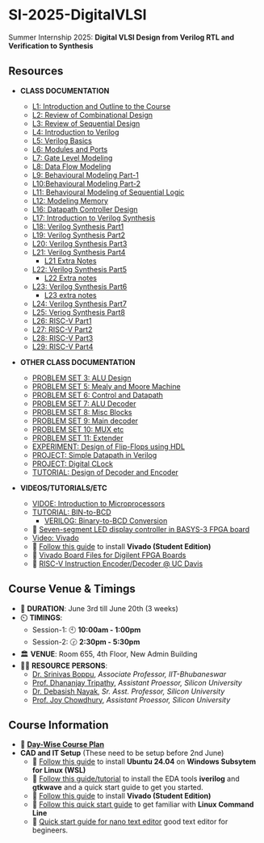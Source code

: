 # SI-2025-DigitalVLSI

Summer Internship 2025: **Digital VLSI Design from Verilog RTL and Verification to  Synthesis**

## Resources

- **CLASS DOCUMENTATION**
  - [L1: Introduction and Outline to the Course](docs/L1_Introduction_Course_Outline.pdf)
  - [L2: Review of Combinational Design](docs/L2_Review_Combinational_Logic_Design.pdf)
  - [L3: Review of Sequential Design](docs/L3_Review_Sequential_Logic_Design.pdf)
  - [L4: Introduction to Verilog](docs/L4_DD_Verilog_Introduction.pdf)
  - [L5: Verilog Basics](docs/L5_Verilog_Basics.pdf)
  - [L6: Modules and Ports](docs/L6_Modules_and_Ports.pdf)
  - [L7: Gate Level Modeling](docs/L7_Gate_Level_Modelling.pdf)
  - [L8: Data Flow Modeling](docs/L8_Data_Flow_Modelling.pdf)
  - [L9: Behavioural Modeling Part-1](docs/L9_Behavioural_Modeling_Part1.pdf)
  - [L10:Behavioural Modeling Part-2](docs/L10_Behavioural_Modeling_Part2.pdf)
  - [L11: Behavioural Modeling of Sequential Logic](docs/L11_Behavioural_Modeling_of_Sequential_Logic.pdf)
  - [L12: Modeling Memory](docs/L12_Modeling_Memory.pdf)
  - [L16: Datapath Controller Design](docs/L16_Datapath_Controller_Design.pdf)
  - [L17: Introduction to Verilog Synthesis](docs/L17_Verilog_Synthesis_Introduction.pdf)
  - [L18: Verilog Synthesis Part1](docs/L18_Verilog_Synthesis_Part1.pdf)
  - [L19: Verilog Synthesis Part2](docs/L19_Verilog_Synthesis_Part2.pdf)
  - [L20: Verilog Synthesis Part3](docs/L20_Verilog_Synthesis_Part3.pdf)
  - [L21: Verilog Synthesis Part4](docs/L21_Verilog_Synthesis_Part4.pdf)
    - [L21 Extra Notes](docs/L21_extra.pdf)
  - [L22: Verilog Synthesis Part5](docs/L22_Verilog_Synthesis_Part5.pdf)
    - [L22 Extra notes](docs/L22.pdf)
  - [L23: Verilog Synthesis Part6](docs/L23_Verilog_Synthesis_Part6.pdf)
    - [L23 extra notes](docs/L23.pdf)
  - [L24: Verilog Synthesis Part7](docs/L24_Verilog_Synthesis_Part7.pdf)
  - [L25: Veriog Synthesis Part8](docs/L25_Veriog_Synthesis_Part8.pdf)
  - [L26: RISC-V Part1](docs/L26_RISC_V_Part1.pdf)
  - [L27: RISC-V Part2](docs/L27_RISC_V_Part2.pdf)
  - [L28: RISC-V Part3](docs/L28_RISC_V_Part3.pdf)
  - [L29: RISC-V Part4](docs/L29_RISC_V_Part4.pdf)

- **OTHER CLASS DOCUMENTATION**
  - [PROBLEM SET 3: ALU Design](docs/problem_set_3.pdf)
  - [PROBLEM SET 5: Mealy and Moore Machine](docs/Problem_set_5.pdf)
  - [PROBLEM SET 6: Control and Datapath](docs/Problem_set_6.pdf)
  - [PROBLEM SET 7: ALU Decoder](docs/problem_set_7.pdf)
  - [PROBLEM SET 8: Misc Blocks](docs/problem_set_8.pdf)
  - [PROBLEM SET 9: Main decoder](docs/problem_set_9.pdf)
  - [PROBLEM SET 10: MUX etc](docs/problem_set_10.pdf)
  - [PROBLEM SET 11: Extender](docs/problem_set_11.pdf)
  - [EXPERIMENT: Design of Flip-Flops using HDL](docs/EXP-8-FF-HDL.pdf)
  - [PROJECT: Simple Datapath in Verilog](docs/Simple_Datapath_Verilog_Project.pdf)
  - [PROJECT: Digital CLock](docs/digital_clock.pdf)
  - [TUTORIAL: Design of Decoder and Encoder](docs/Tutorial_3.pdf)

- **VIDEOS/TUTORIALS/ETC**
  - [VIDOE: Introduction to Microprocessors](https://drive.google.com/file/d/1cMgIecV7CY23TsumYUUDC6kr5Yb_XCqr/view?usp=drive_link)
  - [TUTORIAL: BIN-to-BCD](docs/bin2bcd.pdf) 
    - [VERILOG: Binary-to-BCD Conversion](verilog/bin2bcd)
  - :link: [Seven-segment LED display controller in BASYS-3 FPGA board](https://www.fpga4student.com/2017/09/seven-segment-led-display-controller-basys3-fpga.html)
  - [Video: Vivado](https://drive.google.com/file/d/1pMjK7-NyEzoLno-KRy9zS8QvX6bKpIBx/view?usp=sharing)
  - :link: [Follow this guide](docs/vivado_installation.pdf) to install **Vivado (Student Edition)** 
  - :link: [Vivado Board Files for Digilent FPGA Boards](vivado/vivado-boards-master)
  - :link: [RISC-V Instruction Encoder/Decoder @ UC Davis](https://luplab.gitlab.io/rvcodecjs/)

## Course Venue & Timings

- 📆 **DURATION**: June 3rd till June 20th (3 weeks)
- ⏲️ **TIMINGS**:
  - Session-1: 🕙 **10:00am - 1:00pm**
  - Session-2: 🕝 **2:30pm - 5:30pm**
- 🏛️ **VENUE**: Room 655, 4th Floor, New Admin Building
- 👨‍🏫 **RESOURCE PERSONS**:
  - [Dr. Srinivas Boppu](https://secs.iitbbs.ac.in/index.php/sboppu/), _Associate Professor, IIT-Bhubaneswar_
  - [Prof. Dhananjay Tripathy](https://silicon.ac.in/wp-content/uploads/2021/06/FES14844_Dhananjay-Tripathy.pdf), _Assistant Proessor, Silicon University_
  - [Dr. Debasish Nayak](https://silicon.ac.in/wp-content/uploads/2022/04/Debasish-NayakFES09523.pdf), _Sr. Asst. Professor, Silicon University_
  - [Prof. Joy Chowdhury](https://silicon.ac.in/wp-content/uploads/2025/04/Joy-Chowdhury-FES24567.pdf), _Assistant Proessor, Silicon University_

## Course Information

- 🔗 [**Day-Wise Course Plan**](docs/digital_design_course-daywisePlan.pdf)
- **CAD and IT Setup** (These need to be setup before 2nd June)
  - 🔗 [Follow this guide](content/cad-install-setup-wsl-ubuntu.md) to install **Ubuntu 24.04** on **Windows Subsytem for Linux (WSL)**
  - :link: [Follow this guide/tutorial](content/eda-install.md) to install the EDA tools **iverilog** and **gtkwave** and a quick start guide to get you started.
  - :link: [Follow this guide](docs/vivado_installation.pdf) to install **Vivado (Student Edition)** 
  - 🔗 [Follow this quick start guide](https://www.makeuseof.com/tag/a-quick-guide-to-get-started-with-the-linux-command-line/) to get familiar with **Linux Command Line**
  - :link: [Quick start guide for nano text editor](content/quick-start-guide-nano-editor.md) good text editor for begineers. 



